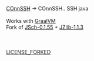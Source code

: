 [COnnSSH](/) -> COnnSSH.. SSH java
<br/>
<br/>
Works with [GraalVM](https://www.graalvm.org/latest/docs/getting-started/)
<br/>
Fork of [JSch-0.1.55](https://sourceforge.net/projects/jsch/files/jsch/0.1.55/jsch-0.1.55.zip/download) + [JZlib-1.1.3](https://github.com/ymnk/jzlib/archive/1.1.3.zip)
<br/><br/>
<br/><br/>
[LICENSE_FORKED](LICENSE_FORKED)

